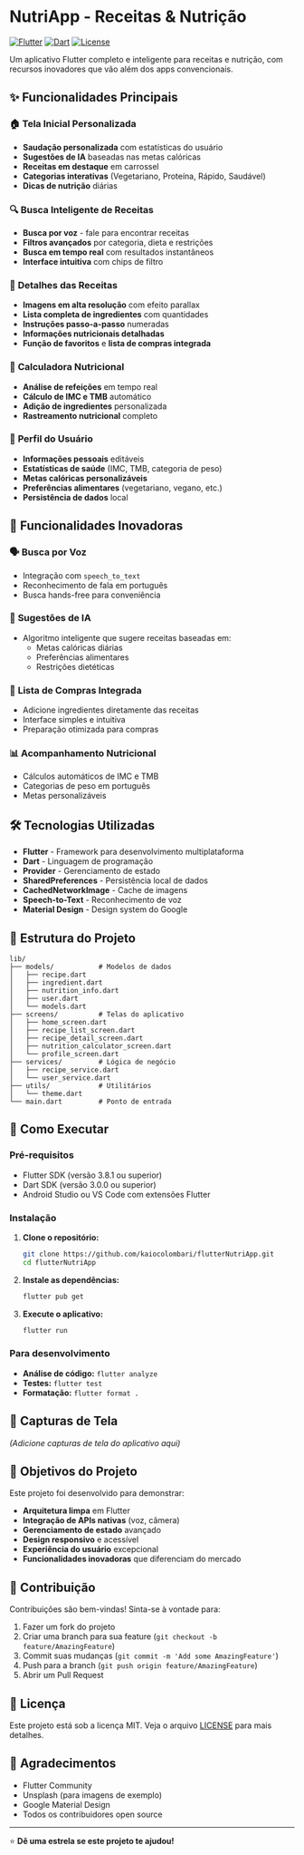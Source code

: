 # NutriApp - Receitas & Nutrição

[![Flutter](https://img.shields.io/badge/Flutter-3.8.1-blue.svg)](https://flutter.dev/)
[![Dart](https://img.shields.io/badge/Dart-3.0.0-blue.svg)](https://dart.dev/)
[![License](https://img.shields.io/badge/License-MIT-green.svg)](LICENSE)

Um aplicativo Flutter completo e inteligente para receitas e nutrição, com recursos inovadores que vão além dos apps convencionais.

## ✨ Funcionalidades Principais

### 🏠 **Tela Inicial Personalizada**
- **Saudação personalizada** com estatísticas do usuário
- **Sugestões de IA** baseadas nas metas calóricas
- **Receitas em destaque** em carrossel
- **Categorias interativas** (Vegetariano, Proteína, Rápido, Saudável)
- **Dicas de nutrição** diárias

### 🔍 **Busca Inteligente de Receitas**
- **Busca por voz** - fale para encontrar receitas
- **Filtros avançados** por categoria, dieta e restrições
- **Busca em tempo real** com resultados instantâneos
- **Interface intuitiva** com chips de filtro

### 📖 **Detalhes das Receitas**
- **Imagens em alta resolução** com efeito parallax
- **Lista completa de ingredientes** com quantidades
- **Instruções passo-a-passo** numeradas
- **Informações nutricionais detalhadas**
- **Função de favoritos** e **lista de compras integrada**

### 🧮 **Calculadora Nutricional**
- **Análise de refeições** em tempo real
- **Cálculo de IMC e TMB** automático
- **Adição de ingredientes** personalizada
- **Rastreamento nutricional** completo

### 👤 **Perfil do Usuário**
- **Informações pessoais** editáveis
- **Estatísticas de saúde** (IMC, TMB, categoria de peso)
- **Metas calóricas personalizáveis**
- **Preferências alimentares** (vegetariano, vegano, etc.)
- **Persistência de dados** local

## 🚀 **Funcionalidades Inovadoras**

### 🗣️ **Busca por Voz**
- Integração com `speech_to_text`
- Reconhecimento de fala em português
- Busca hands-free para conveniência

### 🤖 **Sugestões de IA**
- Algoritmo inteligente que sugere receitas baseadas em:
  - Metas calóricas diárias
  - Preferências alimentares
  - Restrições dietéticas

### 🛒 **Lista de Compras Integrada**
- Adicione ingredientes diretamente das receitas
- Interface simples e intuitiva
- Preparação otimizada para compras

### 📊 **Acompanhamento Nutricional**
- Cálculos automáticos de IMC e TMB
- Categorias de peso em português
- Metas personalizáveis

## 🛠️ **Tecnologias Utilizadas**

- **Flutter** - Framework para desenvolvimento multiplataforma
- **Dart** - Linguagem de programação
- **Provider** - Gerenciamento de estado
- **SharedPreferences** - Persistência local de dados
- **CachedNetworkImage** - Cache de imagens
- **Speech-to-Text** - Reconhecimento de voz
- **Material Design** - Design system do Google

## 📁 **Estrutura do Projeto**

```
lib/
├── models/           # Modelos de dados
│   ├── recipe.dart
│   ├── ingredient.dart
│   ├── nutrition_info.dart
│   ├── user.dart
│   └── models.dart
├── screens/          # Telas do aplicativo
│   ├── home_screen.dart
│   ├── recipe_list_screen.dart
│   ├── recipe_detail_screen.dart
│   ├── nutrition_calculator_screen.dart
│   └── profile_screen.dart
├── services/         # Lógica de negócio
│   ├── recipe_service.dart
│   └── user_service.dart
├── utils/            # Utilitários
│   └── theme.dart
└── main.dart         # Ponto de entrada
```

## 🚀 **Como Executar**

### Pré-requisitos
- Flutter SDK (versão 3.8.1 ou superior)
- Dart SDK (versão 3.0.0 ou superior)
- Android Studio ou VS Code com extensões Flutter

### Instalação

1. **Clone o repositório:**
   ```bash
   git clone https://github.com/kaiocolombari/flutterNutriApp.git
   cd flutterNutriApp
   ```

2. **Instale as dependências:**
   ```bash
   flutter pub get
   ```

3. **Execute o aplicativo:**
   ```bash
   flutter run
   ```

### Para desenvolvimento

- **Análise de código:** `flutter analyze`
- **Testes:** `flutter test`
- **Formatação:** `flutter format .`

## 📱 **Capturas de Tela**

*(Adicione capturas de tela do aplicativo aqui)*

## 🎯 **Objetivos do Projeto**

Este projeto foi desenvolvido para demonstrar:

- **Arquitetura limpa** em Flutter
- **Integração de APIs nativas** (voz, câmera)
- **Gerenciamento de estado** avançado
- **Design responsivo** e acessível
- **Experiência do usuário** excepcional
- **Funcionalidades inovadoras** que diferenciam do mercado

## 🤝 **Contribuição**

Contribuições são bem-vindas! Sinta-se à vontade para:

1. Fazer um fork do projeto
2. Criar uma branch para sua feature (`git checkout -b feature/AmazingFeature`)
3. Commit suas mudanças (`git commit -m 'Add some AmazingFeature'`)
4. Push para a branch (`git push origin feature/AmazingFeature`)
5. Abrir um Pull Request

## 📝 **Licença**

Este projeto está sob a licença MIT. Veja o arquivo [LICENSE](LICENSE) para mais detalhes.

## 🙏 **Agradecimentos**

- Flutter Community
- Unsplash (para imagens de exemplo)
- Google Material Design
- Todos os contribuidores open source

---

⭐ **Dê uma estrela se este projeto te ajudou!**
